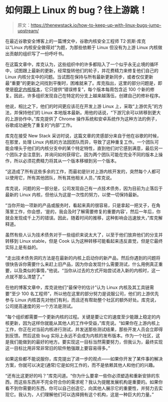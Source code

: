 # 如何跟上 Linux 的 bug？往上游跳！

> 原文：<https://thenewstack.io/how-to-keep-up-with-linux-bugs-jump-upstream/>

在最近谷歌安全博客上的一篇博文中，谷歌内核安全工程师 T2·凯斯·库克以“Linux 内核安全做得对”为题，为那些依赖于 Linux 但没有为上游 Linux 内核做出贡献的组织写了一份呼吁书。

在这篇文章中，库克认为，这些组织中的许多都陷入了一个似乎永无止境的循环中，试图跟上最新的更新，经常旋转他们的轮子，并花费精力来修复他们自己的 Linux 内核分支中的问题。当试图在保持与所有最新更新同步，或者仅仅更新最“重要”的更新之间找到平衡时，困难就来了。库克指出，这里的部分问题是，即使是[稳定内核版本](http://kroah.com/log/blog/2018/02/05/linux-kernel-release-model/)，它只提供“错误修复”，每个版本每周包含近 100 个新的修复。因此，许多组织发现自己在特定的分支上越来越落伍，创建自己的修补程序。

他说，相比之下，他们的时间更应该花在开发上游 Linux 上，采取“上游优先”的方法，并保持他们的 Linux 本地版本最新。用他的话说，“下游冗余可以转移到更大的上游协作中。”库克提供了 Chrome 操作系统和安卓系统作为这种方法的例子，谷歌成功避免了重复的“内部”工作。

库克在接受 New Stack 采访时说，这篇文章的灵感部分来自于他在谷歌的时候，在那里，处理 Linux 内核的方法因团队而异，导致了这种重复工作。一个团队可能会埋头于他们的内核分支中的某个特定特性，直到他们对它感到满意，最后另一个团队才会注意到，并询问如何获得它。因为两个团队可能在完全不同的版本上操作，所以必须花费精力将其从一个版本移植到另一个版本。

“这造成了所有这些多余的工作，而最初是针对上游内核开发的，突然每个人都可以使用它，所有其他团队，所有其他相关人员，”库克说。

库克说，问题的另一部分是，公司发现自己有一点技术债务，因为目前为止落后于最新的 Linux 内核，但他认为这是一次性的努力，以使一切保持最新。

“当你开始一项新的产品或服务时，看起来真的很容易，只是拿起一把叉子，在角落里工作，你会想，‘是的，我会及时了解需要修复的重要内容’，然后一年后，你就会发现成千上万的错误。因此，随着时间的推移，这种影响会迅速放大，”库克解释道。

虽然有些人认为技术债务对于一些组织来说太大了，以至于他们放弃他们的分支并转移到 Linux stable，但是 Cook 认为这种转移可能看起来违反直觉，但是它最终实际上是有益的。

“走出技术债务洞的方法是在最新的内核上启动你的新产品，然后你遇到的问题将很快告诉你需要什么来赶上旧产品，因为你会发现什么需要测试，什么用例真正重要，以及类似的事情，”他说。“当你从过去的方式开始尝试进入新的内核时，这一点就不那么清楚了。”

在他的博客文章中，库克说他们“最保守的估计”认为 Linux 内核及其工具链需要“至少 100 名工程师”，所以他在这里的部分努力是说服公司，他们的上游优先参与 Linux 内核首先对他们有利，而且还有帮助整个社区的额外好处。库克说，公司提高速度的另一个方法是测试。

“每个组织都需要一个更新内核的过程。关键是要让它的速度至少能跟上稳定的内核更新，因为这样你就能从其他人的工作中受益，”库克说。“如果你在上游内核上工作，你正在对当前内核进行测试，并发送那些测试结果，那些开发人员会立即得到反馈。然后这些 bug 实际上永远不会成为内核的发布版本。作为一个社区，这是我们能做到的最好的地方。要实现这一目标当然需要努力，但我认为，最终实现这一目标比用非常非常旧的软件勉强跟上要容易得多。”

如果这些都不能说服你，库克提出了进一步的观点——如果你开发了某件事的解决方案，你就可以决定(通常)它是如何工作的，而不是依赖其他人和他们的兴趣。

“还有比这更好的吗？”库克问道。“你为什么要拿一些你必须塑造和重新安排的东西，而这些东西并不完全符合你的需求呢？我认为提醒发展机构是重要的。如果你看不到你需要的东西，你可以自己创造它，向其他人展示它的重要性，并努力去实现它。我认为，人们理解他们可以选择拥有这个机构，这是一种巨大的力量。”

<svg xmlns:xlink="http://www.w3.org/1999/xlink" viewBox="0 0 68 31" version="1.1"><title>Group</title> <desc>Created with Sketch.</desc></svg>